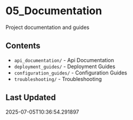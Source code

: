 # 05_Documentation

Project documentation and guides

## Contents

- `api_documentation/` - Api Documentation
- `deployment_guides/` - Deployment Guides
- `configuration_guides/` - Configuration Guides
- `troubleshooting/` - Troubleshooting

## Last Updated
2025-07-05T10:36:54.291897
